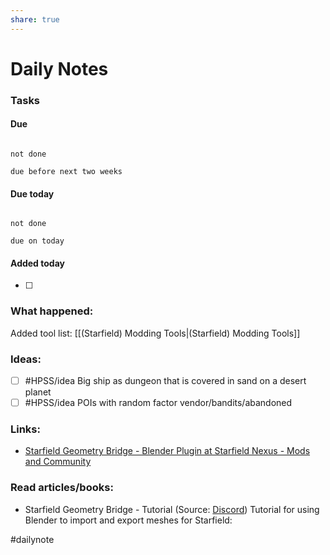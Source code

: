 ```yaml
---
share: true
---
```

# Daily Notes

### Tasks

#### Due

```tasks

not done

due before next two weeks

```

#### Due today

```tasks

not done

due on today

```

#### Added today

- [ ]

### What happened:

Added tool list: [[(Starfield) Modding Tools|(Starfield) Modding Tools]]

### Ideas:

- [ ] #HPSS/idea Big ship as dungeon that is covered in sand on a desert planet
- [ ] #HPSS/idea POIs with random factor vendor/bandits/abandoned

### Links:

- [Starfield Geometry Bridge - Blender Plugin at Starfield Nexus - Mods and Community](https://www.nexusmods.com/starfield/mods/4360)
### Read articles/books:
- Starfield Geometry Bridge - Tutorial (Source: [Discord](https://discord.gg/4eKExKkKF7))
  Tutorial for using Blender to import and export meshes for Starfield:

#dailynote 